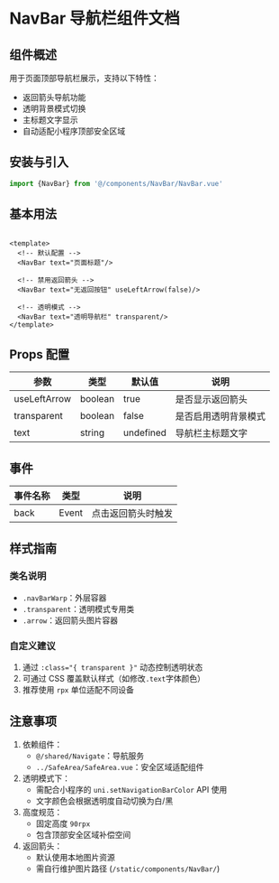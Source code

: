 # NavBar 导航栏组件文档

## 组件概述

用于页面顶部导航栏展示，支持以下特性：

- 返回箭头导航功能
- 透明背景模式切换
- 主标题文字显示
- 自动适配小程序顶部安全区域

## 安装与引入

```ts
import {NavBar} from '@/components/NavBar/NavBar.vue'
```

## 基本用法

```vue

<template>
  <!-- 默认配置 -->
  <NavBar text="页面标题"/>

  <!-- 禁用返回箭头 -->
  <NavBar text="无返回按钮" useLeftArrow(false)/>

  <!-- 透明模式 -->
  <NavBar text="透明导航栏" transparent/>
</template>
```

## Props 配置

| 参数           | 类型      | 默认值       | 说明         |
|--------------|---------|-----------|------------|
| useLeftArrow | boolean | true      | 是否显示返回箭头   |
| transparent  | boolean | false     | 是否启用透明背景模式 |
| text         | string  | undefined | 导航栏主标题文字   |

## 事件

| 事件名称 | 类型    | 说明        |
|------|-------|-----------|
| back | Event | 点击返回箭头时触发 |

## 样式指南

### 类名说明

- `.navBarWarp`：外层容器
- `.transparent`：透明模式专用类
- `.arrow`：返回箭头图片容器

### 自定义建议

1. 通过 `:class="{ transparent }"` 动态控制透明状态
2. 可通过 CSS 覆盖默认样式（如修改`.text`字体颜色）
3. 推荐使用 `rpx` 单位适配不同设备

## 注意事项

1. 依赖组件：
    - `@/shared/Navigate`：导航服务
    - `../SafeArea/SafeArea.vue`：安全区域适配组件
2. 透明模式下：
    - 需配合小程序的 `uni.setNavigationBarColor` API 使用
    - 文字颜色会根据透明度自动切换为白/黑
3. 高度规范：
    - 固定高度 `90rpx`
    - 包含顶部安全区域补偿空间
4. 返回箭头：
    - 默认使用本地图片资源
    - 需自行维护图片路径 (`/static/components/NavBar/`)
